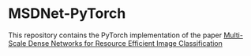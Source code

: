 # MSDNet-PyTorch

This repository contains the PyTorch implementation of the paper [Multi-Scale Dense Networks for Resource Efficient Image Classification]()